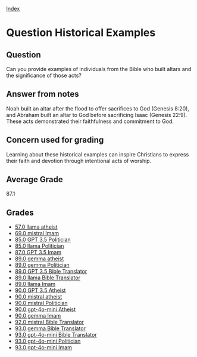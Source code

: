 
[Index](../../index.md)
# Question Historical Examples
## Question
Can you provide examples of individuals from the Bible who built altars and the significance of those acts?

## Answer from notes
Noah built an altar after the flood to offer sacrifices to God (Genesis 8:20), and Abraham built an altar to God before sacrificing Isaac (Genesis 22:9). These acts demonstrated their faithfulness and commitment to God.

## Concern used for grading
Learning about these historical examples can inspire Christians to express their faith and devotion through intentional acts of worship.

## Average Grade
87.1

## Grades
 * [57.0 llama atheist](../answers/llama_atheist/Historical_Examples.md)
 * [69.0 mistral Imam](../answers/mistral_Imam/Historical_Examples.md)
 * [85.0 GPT 3.5 Politician](../answers/GPT_3.5_Politician/Historical_Examples.md)
 * [85.0 llama Politician](../answers/llama_Politician/Historical_Examples.md)
 * [87.0 GPT 3.5 Imam](../answers/GPT_3.5_Imam/Historical_Examples.md)
 * [89.0 gemma atheist](../answers/gemma_atheist/Historical_Examples.md)
 * [89.0 gemma Politician](../answers/gemma_Politician/Historical_Examples.md)
 * [89.0 GPT 3.5 Bible Translator](../answers/GPT_3.5_Bible_Translator/Historical_Examples.md)
 * [89.0 llama Bible Translator](../answers/llama_Bible_Translator/Historical_Examples.md)
 * [89.0 llama Imam](../answers/llama_Imam/Historical_Examples.md)
 * [90.0 GPT 3.5 Atheist](../answers/GPT_3.5_Atheist/Historical_Examples.md)
 * [90.0 mistral atheist](../answers/mistral_atheist/Historical_Examples.md)
 * [90.0 mistral Politician](../answers/mistral_Politician/Historical_Examples.md)
 * [90.0 gpt-4o-mini Atheist](../answers/gpt-4o-mini_Atheist/Historical_Examples.md)
 * [90.0 gemma Imam](../answers/gemma_Imam/Historical_Examples.md)
 * [92.0 mistral Bible Translator](../answers/mistral_Bible_Translator/Historical_Examples.md)
 * [93.0 gemma Bible Translator](../answers/gemma_Bible_Translator/Historical_Examples.md)
 * [93.0 gpt-4o-mini Bible Translator](../answers/gpt-4o-mini_Bible_Translator/Historical_Examples.md)
 * [93.0 gpt-4o-mini Politician](../answers/gpt-4o-mini_Politician/Historical_Examples.md)
 * [93.0 gpt-4o-mini Imam](../answers/gpt-4o-mini_Imam/Historical_Examples.md)
